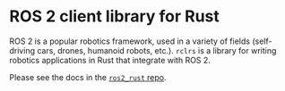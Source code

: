 # ROS 2 client library for Rust

ROS 2 is a popular robotics framework, used in a variety of fields (self-driving cars, drones, humanoid robots, etc.). `rclrs` is a library for writing robotics applications in Rust that integrate with ROS 2.

Please see the docs in the [`ros2_rust` repo](https://github.com/ros2-rust/ros2_rust).
